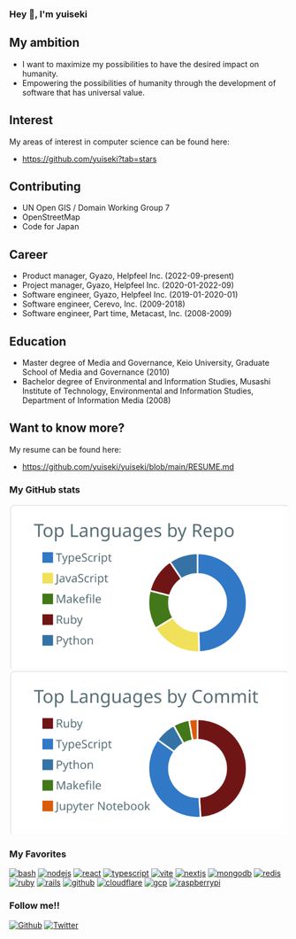 ### Hey 🍻, I'm yuiseki

## My ambition

- I want to maximize my possibilities to have the desired impact on humanity.
- Empowering the possibilities of humanity through the development of software that has universal value.

## Interest

My areas of interest in computer science can be found here:
- https://github.com/yuiseki?tab=stars

## Contributing

- UN Open GIS / Domain Working Group 7
- OpenStreetMap
- Code for Japan

## Career

- Product manager, Gyazo, Helpfeel Inc. (2022-09-present)
- Project manager, Gyazo, Helpfeel Inc. (2020-01-2022-09)
- Software engineer, Gyazo, Helpfeel Inc. (2019-01-2020-01)
- Software engineer, Cerevo, Inc. (2009-2018)
- Software engineer, Part time, Metacast, Inc. (2008-2009)

## Education

- Master degree of Media and Governance, Keio University, Graduate School of Media and Governance (2010)
- Bachelor degree of Environmental and Information Studies, Musashi Institute of Technology, Environmental and Information Studies, Department of Information Media (2008)

## Want to know more?

My resume can be found here:
- https://github.com/yuiseki/yuiseki/blob/main/RESUME.md

### My GitHub stats

[![](https://raw.githubusercontent.com/yuiseki/yuiseki/main/profile-summary-card-output/default/1-repos-per-language.svg)](https://github.com/vn7n24fzkq/github-profile-summary-cards)
[![](https://raw.githubusercontent.com/yuiseki/yuiseki/main/profile-summary-card-output/default/2-most-commit-language.svg)](https://github.com/vn7n24fzkq/github-profile-summary-cards)

### My Favorites

[![bash](https://skillicons.dev/icons?i=bash&theme=light "bash")](https://skillicons.dev)
[![nodejs](https://skillicons.dev/icons?i=nodejs&theme=light "nodejs")](https://skillicons.dev)
[![react](https://skillicons.dev/icons?i=react&theme=light "react")](https://skillicons.dev)
[![typescript](https://skillicons.dev/icons?i=ts&theme=light "typescript")](https://skillicons.dev)
[![vite](https://skillicons.dev/icons?i=vite&theme=light "vite")](https://skillicons.dev)
[![nextjs](https://skillicons.dev/icons?i=nextjs&theme=light "nextjs")](https://skillicons.dev)
[![mongodb](https://skillicons.dev/icons?i=mongodb&theme=light "mongodb")](https://skillicons.dev)
[![redis](https://skillicons.dev/icons?i=redis&theme=light "redis")](https://skillicons.dev)
[![ruby](https://skillicons.dev/icons?i=ruby&theme=light "ruby")](https://skillicons.dev)
[![rails](https://skillicons.dev/icons?i=rails&theme=light "rails")](https://skillicons.dev)
[![github](https://skillicons.dev/icons?i=github&theme=light "github")](https://skillicons.dev)
[![cloudflare](https://skillicons.dev/icons?i=cloudflare&theme=light "cloudlfare")](https://skillicons.dev)
[![gcp](https://skillicons.dev/icons?i=gcp&theme=light "gcp")](https://skillicons.dev)
[![raspberrypi](https://skillicons.dev/icons?i=raspberrypi&theme=light "raspberrypi")](https://skillicons.dev)

### Follow me!!

[![Github](https://img.shields.io/github/followers/yuiseki?label=Follow&style=social)](https://github.com/yuiseki)
[![Twitter](https://img.shields.io/twitter/follow/yuiseki_?style=social)](https://twitter.com/yuiseki_)
